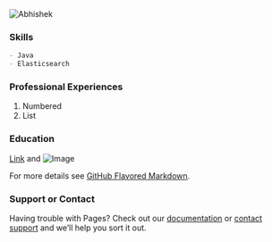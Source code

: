 
<link href="./css/index.css" rel="stylesheet" />
<link rel="stylesheet" href="https://cdnjs.cloudflare.com/ajax/libs/font-awesome/4.7.0/css/font-awesome.min.css" />
	

<div id="profileImage">
	<img src="./Abhishek.png" alt="Abhishek" title="This is me" />
</div>

<a href="https://www.facebook.com/s10e17" target="_blank" class="fa fa-facebook"></a>
<a href="https://twitter.com/s10e17" target="_blank" class="fa fa-twitter"></a>


                                        
### Skills
```markdown
- Java
- Elasticsearch
```

### Professional Experiences


1. Numbered
2. List

### Education

[Link](url) and ![Image](src)

For more details see [GitHub Flavored Markdown](https://guides.github.com/features/mastering-markdown/).

### Support or Contact

Having trouble with Pages? Check out our [documentation](https://help.github.com/categories/github-pages-basics/) or [contact support](https://github.com/contact) and we’ll help you sort it out.

